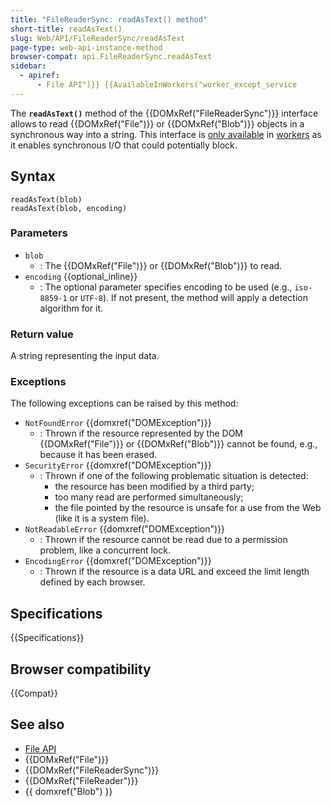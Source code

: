 ```yaml
---
title: "FileReaderSync: readAsText() method"
short-title: readAsText()
slug: Web/API/FileReaderSync/readAsText
page-type: web-api-instance-method
browser-compat: api.FileReaderSync.readAsText
sidebar:
  - apiref:
      - File API")}} {{AvailableInWorkers("worker_except_service
---
```


The **`readAsText()`** method of the {{DOMxRef("FileReaderSync")}} interface allows to read {{DOMxRef("File")}} or {{DOMxRef("Blob")}} objects in a synchronous way into a string. This interface is [only available](/en-US/docs/Web/API/Web_Workers_API/Functions_and_classes_available_to_workers) in [workers](/en-US/docs/Web/API/Worker) as it enables synchronous I/O that could potentially block.

## Syntax

```js-nolint
readAsText(blob)
readAsText(blob, encoding)
```

### Parameters

- `blob`
  - : The {{DOMxRef("File")}} or {{DOMxRef("Blob")}} to read.
- `encoding` {{optional_inline}}
  - : The optional parameter specifies encoding to be used (e.g., `iso-8859-1` or `UTF-8`). If not present, the method will apply a detection algorithm for it.

### Return value

A string representing the input data.

### Exceptions

The following exceptions can be raised by this method:

- `NotFoundError` {{domxref("DOMException")}}
  - : Thrown if the resource represented by the DOM {{DOMxRef("File")}} or {{DOMxRef("Blob")}} cannot be found, e.g., because it has been erased.
- `SecurityError` {{domxref("DOMException")}}
  - : Thrown if one of the following problematic situation is detected:
    - the resource has been modified by a third party;
    - too many read are performed simultaneously;
    - the file pointed by the resource is unsafe for a use from the Web (like it is a system file).
- `NotReadableError` {{domxref("DOMException")}}
  - : Thrown if the resource cannot be read due to a permission problem, like a concurrent lock.
- `EncodingError` {{domxref("DOMException")}}
  - : Thrown if the resource is a data URL and exceed the limit length defined by each browser.

## Specifications

{{Specifications}}

## Browser compatibility

{{Compat}}

## See also

- [File API](/en-US/docs/Web/API/File_API)
- {{DOMxRef("File")}}
- {{DOMxRef("FileReaderSync")}}
- {{DOMxRef("FileReader")}}
- {{ domxref("Blob") }}
